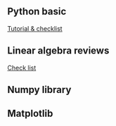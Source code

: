 ## Python basic

[Tutorial & checklist](https://github.com/laiviet/proptitaig/blob/master/python-tutorials/python-basic.md)

## Linear algebra reviews
[Check list](https://github.com/laiviet/proptitaig/blob/master/python-tutorials/linear-algebra.md)

## Numpy library

## Matplotlib


